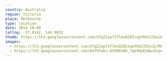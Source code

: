 ```yaml
---
country: Australia
region: Victoria
place: Melbourne
type: location
date: 2014-10-08
latlng: -37.8142, 144.9632
thumb: https://lh3.googleusercontent.com/U7qZ1apl57lmxQZ8IiepYbUiI5Gv2LTREekBThfn5BkRdpnwHtBzujJg8XsThLouaofWBfmjdaQtQ0AwIT3OCbb-jMwKh5-kh_vvp7R3R0APQO8ZsFYSJMLK6BjZV488B8b42Vrzdw
images:
  - https://lh3.googleusercontent.com/U7qZ1apl57lmxQZ8IiepYbUiI5Gv2LTREekBThfn5BkRdpnwHtBzujJg8XsThLouaofWBfmjdaQtQ0AwIT3OCbb-jMwKh5-kh_vvp7R3R0APQO8ZsFYSJMLK6BjZV488B8b42Vrzdw
  - https://lh3.googleusercontent.com/bdf9fwkv-D550hk0O_7qe9QwESBwzEvpofACNRKlHm8FRdNMpaNqv0QSDicHk-re4a29p1x_XjG9FHrmMNYoxLDNyUMmv1kT80J1fRGwq5HQQBTnxcFJqgf_TXdVkrQwXclP6Ya4Fw
---
```

